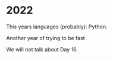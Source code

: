# 2022

This years languages (probably): Python.

Another year of trying to be fast

We will not talk about Day 16.

